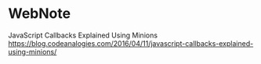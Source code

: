 # WebNote

JavaScript Callbacks Explained Using Minions
https://blog.codeanalogies.com/2016/04/11/javascript-callbacks-explained-using-minions/
